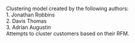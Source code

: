 Clustering model created by the following authors: <br />
    1. Jonathan Robbins <br />
    2. Davis Thomas <br />
    3. Adrian Augustin <br />
Attempts to cluster customers based on their RFM.
